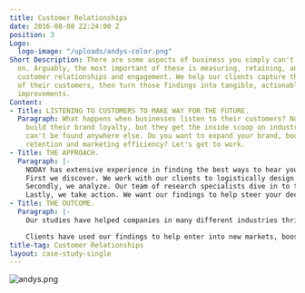 ```yaml
---
title: Customer Relationships
date: 2016-08-08 22:24:00 Z
position: 3
Logo:
  logo-image: "/uploads/andys-color.png"
Short Description: There are some aspects of business you simply can't cut corners
  on. Arguably, the most important of these is measuring, retaining, and enhancing
  customer relationships and engagement. We help our clients capture the feelings
  of their customers, then turn those findings into tangible, actionable, and genuine
  improvements.
Content:
- Title: LISTENING TO CUSTOMERS TO MAKE WAY FOR THE FUTURE.
  Paragraph: What happens when businesses listen to their customers? Not only do they
    build their brand loyalty, but they get the inside scoop on industry secrets that
    can't be found anywhere else. Do you want to expand your brand, boost sales, improve
    retention and marketing efficiency? Let's get to work.
- Title: THE APPROACH.
  Paragraph: |-
    NODAY has extensive experience in finding the best ways to hear your customers.
    First we discover. We work with our clients to logistically design the perfect project for their needs.
    Secondly, we analyze. Our team of research specialists dive in to the data. We find results that are no longer based off of assumption, but rather facts.
    Lastly, we take action. We want our findings to help steer your decisions in the future. Decisions that lead to happier customers and better business.
- Title: THE OUTCOME.
  Paragraph: |-
    Our studies have helped companies in many different industries thrive and gain competitive advantage to gain market share. At the end of the day, we want our clients to not just be satisfactory, but exemplary in their field.

    Clients have used our findings to help enter into new markets, boost sales by increasing customer satisfaction, adapt brand strategy to build brand image, and help marketing departments focus in on what matters, among many other things.
title-tag: Customer Relationships
layout: case-study-single
---
```


![andys.png](/uploads/andys.png)